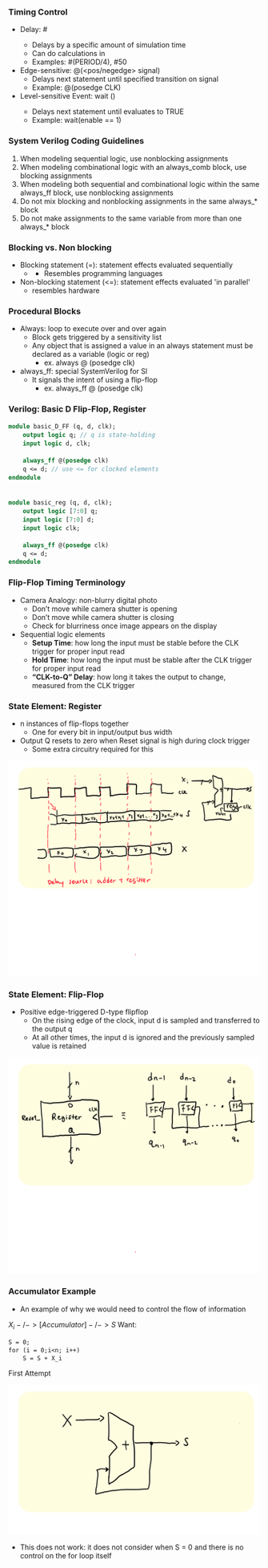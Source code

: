 ### Timing Control
- Delay: #<time>
	- Delays by a specific amount of simulation time
	- Can do calculations in <time>
	- Examples: #(PERIOD/4), #50 
- Edge-sensitive: @(<pos/negedge> signal)
	- Delays next statement until specified transition on signal
	- Example: @(posedge CLK)
- Level-sensitive Event: wait (<expression>)
	- Delays next statement until <expression> evaluates to TRUE
	- Example: wait(enable == 1)


### System Verilog Coding Guidelines
1. When modeling sequential logic, use nonblocking assignments
2. When modeling combinational logic with an always_comb block, use 
blocking assignments
3. When modeling both sequential and combinational logic within the same always_ff block, use nonblocking assignments
4. Do not mix blocking and nonblocking assignments in the same always_* 
block
5. Do not make assignments to the same variable from more than one 
always_* block


### Blocking vs. Non blocking
- Blocking statement (=): statement effects evaluated sequentially
	- - Resembles programming languages
- Non-blocking statement (<=): statement effects evaluated 'in parallel'
	- resembles hardware


### Procedural Blocks
- Always: loop to execute over and over again
	- Block gets triggered by a sensitivity list
	- Any object that is assigned a value in an always statement must be declared as a variable (logic or reg)
		- ex. always @ (posedge clk)
- always_ff: special SystemVerilog for Sl
	- It signals the intent of using a flip-flop
		- ex. always_ff @ (posedge clk)
### Verilog: Basic D Flip-Flop, Register
```systemverilog
module basic_D_FF (q, d, clk); 
	output logic q; // q is state-holding 
	input logic d, clk; 
	
	always_ff @(posedge clk) 
	q <= d; // use <= for clocked elements 
endmodule


module basic_reg (q, d, clk); 
	output logic [7:0] q; 
	input logic [7:0] d; 
	input logic clk; 
	
	always_ff @(posedge clk) 
	q <= d; 
endmodule
```
### Flip-Flop Timing Terminology 
- Camera Analogy: non-blurry digital photo
	- Don’t move while camera shutter is opening
	- Don’t move while camera shutter is closing 
	- Check for blurriness once image appears on the display
- Sequential logic elements
	- **Setup Time**: how long the input must be stable before the CLK trigger for proper input read
	- **Hold Time**: how long the input must be stable after the CLK trigger for proper input read
	- **“CLK-to-Q” Delay**: how long it takes the output to change, measured from the CLK trigger
### State Element: Register
- n instances of flip-flops together
	- One for every bit in input/output bus width
- Output Q resets to zero when Reset signal is high during clock trigger
	- Some extra circuitry required for this

![](PNGs/IMG_0393.PNG)<!-- -->


### State Element: Flip-Flop
- Positive edge-triggered D-type flipflop
	- On the rising edge of the clock, input d is sampled and transferred to the output q
	- At all other times, the input d is ignored and the previously sampled value is retained

![](PNGs/IMG_0392.PNG)<!-- -->


### Accumulator Example
- An example of why we would need to control the flow of information

$X_i -/-> [Accumulator] -/-> S$
Want:
```
S = 0;
for (i = 0;i<n; i++)
	S = S + X_i
```

First Attempt

![](PNGs/IMG_0388.PNG)<!-- -->

- This does not work: it does not consider when S = 0 and there is no control on the for loop itself
